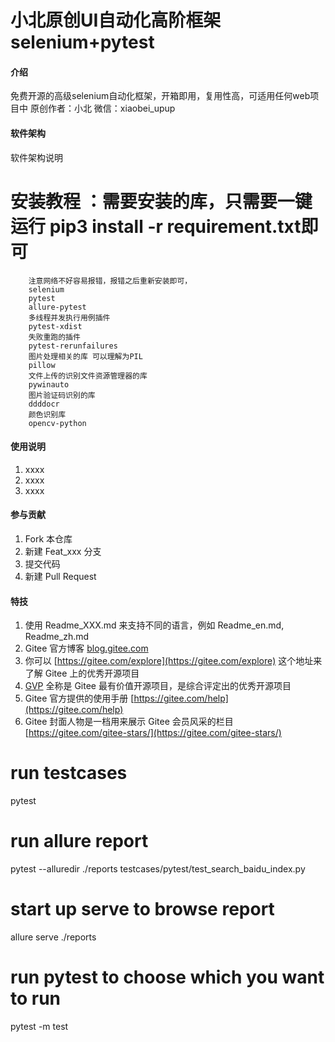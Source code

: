 # 小北原创UI自动化高阶框架selenium+pytest

#### 介绍
免费开源的高级selenium自动化框架，开箱即用，复用性高，可适用任何web项目中
原创作者：小北
微信：xiaobei_upup

#### 软件架构
软件架构说明


# 安装教程 ：需要安装的库，只需要一键运行  pip3 install -r requirement.txt即可

        注意网络不好容易报错，报错之后重新安装即可，
        selenium
        pytest
        allure-pytest
        多线程并发执行用例插件
        pytest-xdist
        失败重跑的插件
        pytest-rerunfailures
        图片处理相关的库 可以理解为PIL
        pillow
        文件上传的识别文件资源管理器的库
        pywinauto
        图片验证码识别的库
        ddddocr
        颜色识别库
        opencv-python

#### 使用说明

1.  xxxx
2.  xxxx
3.  xxxx

#### 参与贡献

1.  Fork 本仓库
2.  新建 Feat_xxx 分支
3.  提交代码
4.  新建 Pull Request


#### 特技

1.  使用 Readme\_XXX.md 来支持不同的语言，例如 Readme\_en.md, Readme\_zh.md
2.  Gitee 官方博客 [blog.gitee.com](https://blog.gitee.com)
3.  你可以 [https://gitee.com/explore](https://gitee.com/explore) 这个地址来了解 Gitee 上的优秀开源项目
4.  [GVP](https://gitee.com/gvp) 全称是 Gitee 最有价值开源项目，是综合评定出的优秀开源项目
5.  Gitee 官方提供的使用手册 [https://gitee.com/help](https://gitee.com/help)
6.  Gitee 封面人物是一档用来展示 Gitee 会员风采的栏目 [https://gitee.com/gitee-stars/](https://gitee.com/gitee-stars/)


# run testcases
pytest
# run allure report
pytest --alluredir ./reports testcases/pytest/test_search_baidu_index.py
# start up serve to browse report
allure serve ./reports
# run pytest to choose which you want to run
pytest -m test
